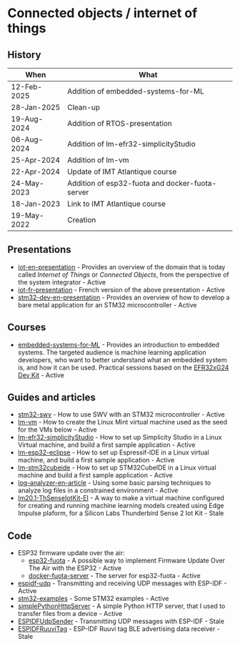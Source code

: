 # Connected objects / internet of things

## History

| When | What |
|------|------|
| 12-Feb-2025 | Addition of embedded-systems-for-ML |
| 28-Jan-2025 | Clean-up |
| 19-Aug-2024 | Addition of RTOS-presentation |
| 06-Aug-2024 | Addition of lm-efr32-simplicityStudio |
| 25-Apr-2024 | Addition of lm-vm |
| 22-Apr-2024 | Update of IMT Atlantique course |
| 24-May-2023 | Addition of esp32-fuota and docker-fuota-server |
| 18-Jan-2023 | Link to IMT Atlantique course |
| 19-May-2022 | Creation |

## Presentations

* [iot-en-presentation](https://github.com/PascalBod/iot-en-presentation) - Provides an overview of the domain that is today called *Internet of Things* or *Connected Objects*, from the perspective of the system integrator - Active
* [iot-fr-presentation](https://github.com/PascalBod/iot-fr-presentation) - French version of the above presentation - Active
* [stm32-dev-en-presentation](https://github.com/PascalBod/stm32-dev-en-presentation) - Provides an overview of how to develop a bare metal application for an STM32 microcontroller - Active

## Courses

* [embedded-systems-for-ML](https://github.com/PascalBod/embedded-systems-for-ML) - Provides an introduction to embedded systems. The targeted audience is machine learning application developers, who want to better understand what an embedded system is, and how it can be used. Practical sessions based on the [EFR32xG24 Dev Kit](https://www.silabs.com/development-tools/wireless/efr32xg24-dev-kit?tab=overview) - Active

## Guides and articles

* [stm32-swv](https://github.com/PascalBod/stm32-swv) - How to use SWV with an STM32 microcontroller - Active
* [lm-vm](https://github.com/PascalBod/lm-vm) - How to create the Linux Mint virtual machine used as the seed for the VMs below - Active
* [lm-efr32-simplicityStudio](https://github.com/PascalBod/lm-efr32-simplicityStudio) - How to set up Simplicity Studio in a Linux Virtual machine, and build a first sample application - Active
* [lm-esp32-eclipse](https://github.com/PascalBod/lm-esp32-eclipse) - How to set up Espressif-IDE in a Linux virtual machine, and build a first sample application - Active
* [lm-stm32cubeide](https://github.com/PascalBod/lm-stm32cubeide) - How to set up STM32CubeIDE in a Linux virtual machine and build a first sample application - Active
* [log-analyzer-en-article](https://github.com/PascalBod/log-analyzer-en-article) - Using some basic parsing techniques to analyze log files in a constrained environment - Active
* [lm20.1-ThSenseIotKit-EI](https://github.com/PascalBod/lm20.1-ThSenseIotKit-EI) -  A way to make a virtual machine configured for creating and running machine learning models created using Edge Impulse plaform, for a Silicon Labs Thunderbird Sense 2 Iot Kit - Stale

## Code

* ESP32 firmware update over the air: 
  *  [esp32-fuota](https://github.com/PascalBod/esp32-fuota) - A possible way to implement Firmware Update Over The Air with the ESP32 - Active
  *  [docker-fuota-server](https://github.com/PascalBod/docker-fuota-server) - The server for esp32-fuota - Active
* [espidf-udp](https://github.com/PascalBod/espidf-udp) - Transmitting and receiving UDP messages with ESP-IDF - Active
* [stm32-examples](https://github.com/PascalBod/stm32-examples) - Some STM32 examples - Active
* [simplePythonHttpServer](https://github.com/PascalBod/simplePythonHttpServer) - A simple Python HTTP server, that I used to transfer files from a device - Active
* [ESPIDFUdpSender](https://github.com/PascalBod/ESPIDFUdpSender) - Transmitting UDP messages with ESP-IDF - Stale
* [ESPIDFRuuviTag](https://github.com/PascalBod/ESPIDFRuuviTag) - ESP-IDF Ruuvi tag BLE advertising data receiver - Stale
